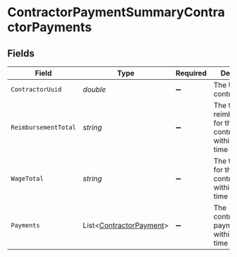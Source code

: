 # ContractorPaymentSummaryContractorPayments


## Fields

| Field                                                                   | Type                                                                    | Required                                                                | Description                                                             |
| ----------------------------------------------------------------------- | ----------------------------------------------------------------------- | ----------------------------------------------------------------------- | ----------------------------------------------------------------------- |
| `ContractorUuid`                                                        | *double*                                                                | :heavy_minus_sign:                                                      | The UUID of the contractor.                                             |
| `ReimbursementTotal`                                                    | *string*                                                                | :heavy_minus_sign:                                                      | The total reimbursements for the contractor within a given time period. |
| `WageTotal`                                                             | *string*                                                                | :heavy_minus_sign:                                                      | The total wages for the contractor within a given time period.          |
| `Payments`                                                              | List<[ContractorPayment](../../Models/Components/ContractorPayment.md)> | :heavy_minus_sign:                                                      | The contractor’s payments within a given time period.<br/>              |